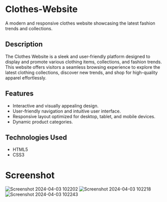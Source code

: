 # Clothes-Website
A modern and responsive clothes website showcasing the latest fashion trends and collections.

## Description

The Clothes Website is a sleek and user-friendly platform designed to display and promote various clothing items, collections, and fashion trends. This website offers visitors a seamless browsing experience to explore the latest clothing collections, discover new trends, and shop for high-quality apparel effortlessly.

## Features

- Interactive and visually appealing design.
- User-friendly navigation and intuitive user interface.
- Responsive layout optimized for desktop, tablet, and mobile devices.
- Dynamic product categories.

## Technologies Used

- HTML5
- CSS3 

# Screenshot
![Screenshot 2024-04-03 102202](https://github.com/AnilYadav8421/Clothes-Website/assets/138858484/93c0a8f4-aa80-4c6c-b4da-498e549c2a72)
![Screenshot 2024-04-03 102218](https://github.com/AnilYadav8421/Clothes-Website/assets/138858484/b80b715d-64d9-46af-bf49-663a48fa6318)
![Screenshot 2024-04-03 102243](https://github.com/AnilYadav8421/Clothes-Website/assets/138858484/15814d44-a5e8-4d00-bf77-fcac1b5720f0)
